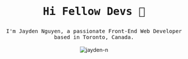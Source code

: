 # <samp> <p align="center">Hi Fellow Devs :wave:</p> </samp>


<p align="center">
  <samp>
    I'm Jayden Nguyen, a passionate Front-End Web Developer based in Toronto, Canada.
  </samp>
  <br/>
  <br/>
  <img  src="https://github-readme-stats-git-masterrstaa-rickstaa.vercel.app/api?username=jayden-n&show_icons=true&theme=radical&count_private=true&include_all_commits=true&hide=stars&custom_title=My%20GitHub%20Stats" alt="jayden-n"></img> <br>
 <!-- <img  src="https://github-readme-streak-stats.herokuapp.com/?user=jayden-n&theme=tokyonight" alt="jayden-n" />
</p>



